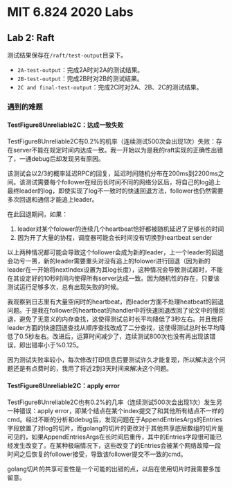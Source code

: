 # MIT 6.824 2020 Labs

## Lab 2: Raft
测试结果保存在`/raft/test-output`目录下。

* `2A-test-output`：完成2A时对2A的测试结果。
* `2B-test-output`：完成2B时对2B的测试结果。
* `2C and final-test-output`：完成2C时对2A、2B、2C的测试结果。

### 遇到的难题
#### TestFigure8Unreliable2C：达成一致失败
TestFigure8Unreliable2C有0.2%的机率（连续测试500次会出现1次）失败：存在server不能在规定时间内达成一致。我一开始以为是我的raft实现的正确性出错了，一通debug后却发现另有原因。

该测试会以2/3的概率延迟RPC的回复，延迟时间随机分布在200ms到2200ms之间。该测试需要每个follower在经历长时间不同的网络分区后，将自己的log追上最终leader的log，即使实现了log不一致时的快速回退方法，follower也仍然需要多次回退和通信才能追上leader。

在此回退期间，如果：
1. leader对某个folower的连续几个heartbeat恰好都被随机延迟了足够长的时间
2. 因为开了大量的协程，调度器可能会长时间没有切换到heartbeat sender

以上两种情况都可能会导致这个follower会成为新的leader，上一个leader的回退会功亏一篑，新的leader需要重头对没有追上的folower进行回退（因为新的leader在一开始将nextIndex设置为其log长度），这种情况会导致测试超时，不能在其设定好的10秒时间内使得所有server达成一致。因为随机性的存在，只要该测试运行足够多次，总有出现失败的时候。

我观察到日志里有大量空闲时的heartbeat，而leader方面不处理heatbeat的回退问题。于是我在follower的heartbeat的handler中将快速回退改回了论文中的慢回退，避免了无意义的内存查找，这使得测试总时长平均降低了3秒左右。并且我将leader方面的快速回退查找从顺序查找改成了二分查找，这使得测试总时长平均降低了0.5秒左右。改进后，运算时间减少了，连续测试800次也没有再出现该错误，即出错率小于%0.125。

因为测试失败率较小，每次修改打印信息后要测试许久才能复现，所以解决这个问题还是有点费时的，我用了将近2到3天时间来解决这个问题。

#### TestFigure8Unreliable2C：apply error
TestFigure8Unreliable2C也有0.2%的几率（连续测试500次会出现1次）发生另一种错误：apply error，即某个结点在某个index提交了和其他所有结点不一样的cmd。经过不断的分析和debug后，发现问题在于AppendEntriesArgs的Entries字段放置了对log的切片，而golang的切片的更改对于其他共享底层数组的切片是可见的，如果AppendEntriesArgs在长时间后重传，其中的Entries字段很可能已经发生改变了。在某种极端情况下，这些改变了的Entries会被某个网络故障一段时间之后恢复的follower接受，导致该follower提交不一致的cmd。

golang切片的共享可变性是一个可能的出错的点，以后在使用切片时我需要多加留意。